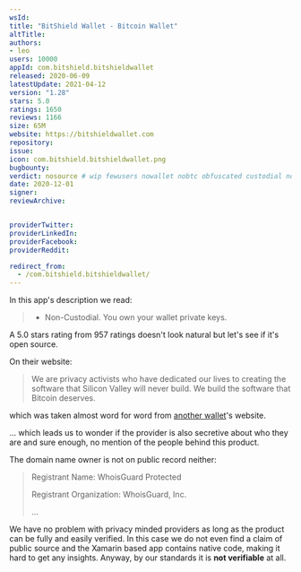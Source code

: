 ```yaml
---
wsId: 
title: "BitShield Wallet - Bitcoin Wallet"
altTitle: 
authors:
- leo
users: 10000
appId: com.bitshield.bitshieldwallet
released: 2020-06-09
latestUpdate: 2021-04-12
version: "1.28"
stars: 5.0
ratings: 1650
reviews: 1166
size: 65M
website: https://bitshieldwallet.com
repository: 
issue: 
icon: com.bitshield.bitshieldwallet.png
bugbounty: 
verdict: nosource # wip fewusers nowallet nobtc obfuscated custodial nosource nonverifiable reproducible bounty defunct
date: 2020-12-01
signer: 
reviewArchive:


providerTwitter: 
providerLinkedIn: 
providerFacebook: 
providerReddit: 

redirect_from:
  - /com.bitshield.bitshieldwallet/
---
```



In this app's description we read:

> - Non-Custodial. You own your wallet private keys.

A 5.0 stars rating from 957 ratings doesn't look natural but let's see if it's
open source.

On their website:

> We are privacy activists who have dedicated our lives to creating the software
  that Silicon Valley will never build. We build the software that Bitcoin
  deserves.

which was taken almost word for word from
[another wallet](/com.samourai.wallet/)'s website.

... which leads us to wonder if the provider is also secretive about who they
are and sure enough, no mention of the people behind this product.

The domain name owner is not on public record neither:

> Registrant Name: WhoisGuard Protected
> 
> Registrant Organization: WhoisGuard, Inc.
> 
> ...

We have no problem with privacy minded providers as long as the product can
be fully and easily verified. In this case we do not even find a claim of
public source and the Xamarin based app contains native code, making it hard to
get any insights. Anyway, by our standards it is **not verifiable** at all.
